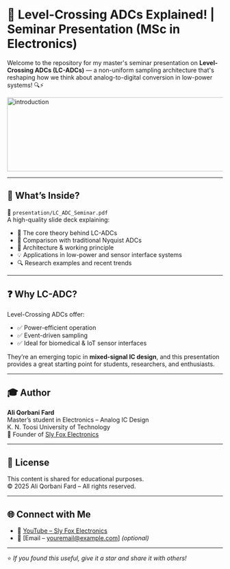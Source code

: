 # 📡 Level-Crossing ADCs Explained! | Seminar Presentation (MSc in Electronics)

Welcome to the repository for my master's seminar presentation on **Level-Crossing ADCs (LC-ADCs)** — a non-uniform sampling architecture that's reshaping how we think about analog-to-digital conversion in low-power systems! 🔍⚡

<img width="555" height="173" alt="introduction" src="https://github.com/user-attachments/assets/c47e7efb-3fd6-4099-8ea1-d5e7c3ba9f25" />

---

## 🎯 What’s Inside?

📂 `presentation/LC_ADC_Seminar.pdf`  
A high-quality slide deck explaining:
- 🧠 The core theory behind LC-ADCs  
- 🔄 Comparison with traditional Nyquist ADCs  
- 🔧 Architecture & working principle  
- 💡 Applications in low-power and sensor interface systems  
- 🔍 Research examples and recent trends  

---

## ❓ Why LC-ADC?

Level-Crossing ADCs offer:
- ✅ Power-efficient operation
- ✅ Event-driven sampling
- ✅ Ideal for biomedical & IoT sensor interfaces

They’re an emerging topic in **mixed-signal IC design**, and this presentation provides a great starting point for students, researchers, and enthusiasts.

---

## 🎓 Author

**Ali Qorbani Fard**  
Master’s student in Electronics – Analog IC Design  
K. N. Toosi University of Technology  
🦊 Founder of [Sly Fox Electronics](https://www.youtube.com/@SlyFoxElectronics)

---


## 📎 License

This content is shared for educational purposes.  
© 2025 Ali Qorbani Fard – All rights reserved.

---

## 🌐 Connect with Me

- 🔗 [YouTube – Sly Fox Electronics](https://www.youtube.com/@SlyFoxElectronics)
- 📧 [Email – youremail@example.com] *(optional)*

---

⭐️ *If you found this useful, give it a star and share it with others!*
